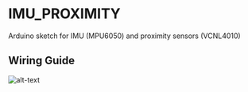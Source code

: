 # IMU_PROXIMITY
Arduino sketch for IMU (MPU6050) and proximity sensors (VCNL4010)

## Wiring Guide
![alt-text](https://github.com/EE3-DTPRJ-Robot-Intelligence/IMU_PROXIMITY/blob/master/IMU_PROX_WIRING.jpg?raw=true)
